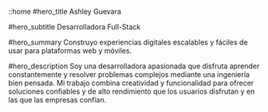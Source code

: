 ::home
#hero_title
Ashley Guevara

#hero_subtitle
Desarrolladora Full-Stack

#hero_summary
Construyo experiencias digitales escalables y fáciles de usar para plataformas web y móviles.

#hero_description
Soy una desarrolladora apasionada que disfruta aprender constantemente y resolver problemas complejos mediante una ingeniería bien pensada. Mi trabajo combina creatividad y funcionalidad para ofrecer soluciones confiables y de alto rendimiento que los usuarios disfrutan y en las que las empresas confían.
